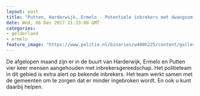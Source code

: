```yaml
---
layout: post
title: "Putten, Harderwijk, Ermelo - Potentiele inbrekers met dwangsom buiten de deur"
date: Wed, 06 Dec 2017 11:33:00 GMT
categories: 
- gelderland 
- ermelo 
feature_image: "https://www.politie.nl/binaries/w400h225/content/gallery/politie/stockfotos/infra-en-voertuigen/controle-voertuigen.jpg"
---
```


De afgelopen maand zijn er in de buurt van Harderwijk, Ermelo en Putten vier keer mensen aangehouden met inbrekersgereedschap. Het politieteam in dit gebied is extra alert op bekende inbrekers. Het team werkt samen met de gemeenten om te zorgen dat er minder ingebroken wordt. En ook u kunt daarbij helpen.
